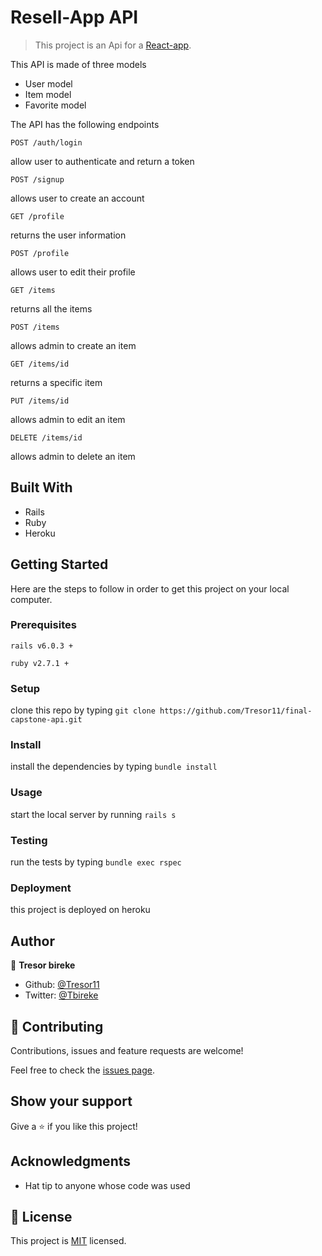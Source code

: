 # Resell-App API

> This project is an Api for a [React-app](https://resell-app.netlify.app/).

This API is made of three models
- User model
- Item model
- Favorite model

The API has the following endpoints

`POST /auth/login`

allow user to authenticate and return a token

`POST /signup`

allows user to create an account

`GET /profile`

returns the user information

`POST /profile`

allows user to edit their profile

`GET /items`

returns all the items

`POST /items`

allows admin to create an item

`GET /items/id`

returns a specific item

`PUT /items/id`

allows admin to edit an item

`DELETE /items/id`

allows admin to delete an item

## Built With

- Rails
- Ruby 
- Heroku

## Getting Started

Here are the steps to follow in order to get this project on your local computer.

### Prerequisites

`rails v6.0.3 +`

`ruby v2.7.1 +`

### Setup

clone this repo by typing `git clone https://github.com/Tresor11/final-capstone-api.git`

### Install

install the dependencies by typing `bundle install`

### Usage

start the local server by running `rails s`

### Testing

run the tests by typing `bundle exec rspec`

### Deployment

this project is deployed on heroku

## Author

👤 **Tresor bireke**

- Github: [@Tresor11](https://github.com/Tresor11)
- Twitter: [@Tbireke](https://twitter.com/Tbireke)

## 🤝 Contributing

Contributions, issues and feature requests are welcome!

Feel free to check the [issues page](issues/).

## Show your support

Give a ⭐️ if you like this project!

## Acknowledgments

- Hat tip to anyone whose code was used

## 📝 License

This project is [MIT](lic.url) licensed.

